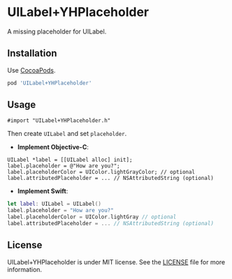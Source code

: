 UILabel+YHPlaceholder
======================

A missing placeholder for UILabel.


Installation
------------

Use [CocoaPods](http://cocoapods.org).

```ruby
pod 'UILabel+YHPlaceholder'
```


Usage
-----

```objc
#import "UILabel+YHPlaceholder.h"
```
Then create `UILabel` and set `placeholder`.

- **Implement Objective-C**:

```objc
UILabel *label = [[UILabel alloc] init];
label.placeholder = @"How are you?";
label.placeholderColor = UIColor.lightGrayColor; // optional
label.attributedPlaceholder = ... // NSAttributedString (optional)
```

- **Implement Swift**:

```swift
let label: UILabel = UILabel()
label.placeholder = "How are you?"
label.placeholderColor = UIColor.lightGray // optional
label.attributedPlaceholder = ... // NSAttributedString (optional)
```


License
-------

UILabel+YHPlaceholder is under MIT license. See the [LICENSE](LICENSE) file for more information.

